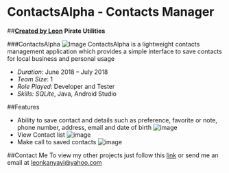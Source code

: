 # ContactsAlpha - Contacts Manager
##[**Created by Leon**](https://bletomus.github.io/) **Pirate Utilities**

###ContactsAlpha
![Image](images/app_home.png)
ContactsAlpha is a lightweight contacts management application which provides a simple interface to save contacts for local business and personal usage

- _Duration_: June 2018 – July 2018
- _Team Size_: 1
- _Role Played_: Developer and Tester
- _Skills: SQLite_, Java, Android Studio

##Features
- Ability to save contact and details such as preference, favorite or note, phone number, address, email and date of birth
![image](images/saving_new_contact.png)
- View Contact list
![image](images/app_home.png)
- Make call to saved contacts
![image](images/making_a_call.png)
 
##Contact Me
To view my other projects just follow this [link](https://bletomus.github.io/) or send me an email at leonkanyayi@yahoo.com

